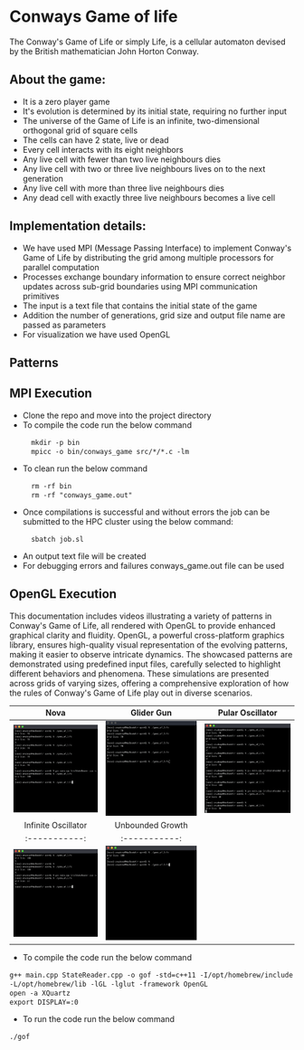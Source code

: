 # Conways Game of life
The Conway's Game of Life or simply Life, is a cellular automaton devised by the British mathematician John Horton Conway.

## About the game:
* It is a zero player game
* It's evolution is determined by its initial state, requiring no further input
* The universe of the Game of Life is an infinite, two-dimensional orthogonal grid of square cells
* The cells can have 2 state, live or dead
* Every cell interacts with its eight neighbors
* Any live cell with fewer than two live neighbours dies
* Any live cell with two or three live neighbours lives on to the next generation
* Any live cell with more than three live neighbours dies
* Any dead cell with exactly three live neighbours becomes a live cell

## Implementation details:
* We have used MPI (Message Passing Interface) to implement Conway's Game of Life by distributing the grid among multiple processors for parallel computation
* Processes exchange boundary information to ensure correct neighbor updates across sub-grid boundaries using MPI communication primitives
* The input is a text file that contains the initial state of the game
* Addition the number of generations, grid size and output file name are passed as parameters
* For visualization we have used OpenGL 

## Patterns

## MPI Execution
* Clone the repo and move into the project directory
* To compile the code run the below command
  ```
    mkdir -p bin
    mpicc -o bin/conways_game src/*/*.c -lm
  ``` 
* To clean run the below command
  ```
    rm -rf bin
    rm -rf "conways_game.out"
  ``` 
* Once compilations is successful and without errors the job can be submitted to the HPC cluster using the below command:
  ```
    sbatch job.sl
  ```
* An output text file will be created
* For debugging errors and failures conways_game.out file can be used

## OpenGL Execution
This documentation includes videos illustrating a variety of patterns in Conway's Game of Life, all rendered with OpenGL to provide enhanced graphical clarity and fluidity. OpenGL, a powerful cross-platform graphics library, ensures high-quality visual representation of the evolving patterns, making it easier to observe intricate dynamics. The showcased patterns are demonstrated using predefined input files, carefully selected to highlight different behaviors and phenomena. These simulations are presented across grids of varying sizes, offering a comprehensive exploration of how the rules of Conway's Game of Life play out in diverse scenarios.



| Nova | Glider Gun | Pular Oscillator |
|:-----------:|:-----------:|:----------:|
| ![nova](src/OpenGl/gif/nova.gif) | ![gl](src/OpenGl/gif/glider-gun.gif) | ![po](src/OpenGl/gif/pular_oscillator.gif) |
| Infinite Oscillator | Unbounded Growth |
|:-----------:|:-----------:|
| ![io](src/OpenGl/gif/infinite-osc.gif) | ![ug](src/OpenGl/gif/unbounded-growth.gif) |

* To compile the code run the below command
```
g++ main.cpp StateReader.cpp -o gof -std=c++11 -I/opt/homebrew/include -L/opt/homebrew/lib -lGL -lglut -framework OpenGL
open -a XQuartz
export DISPLAY=:0

``` 

* To run the code run the below command
``` 
./gof
```
  
